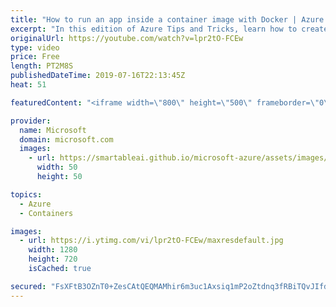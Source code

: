 ```yaml
---
title: "How to run an app inside a container image with Docker | Azure Tips and Tricks"
excerpt: "In this edition of Azure Tips and Tricks, learn how to create a container based on an image, and then create a running app inside of it. Once you get set up with Docker on your local dev machine by installing the Docker desktop application for your operating system, you can easily run an app.   For more"
originalUrl: https://youtube.com/watch?v=lpr2tO-FCEw
type: video
price: Free
length: PT2M8S
publishedDateTime: 2019-07-16T22:13:45Z
heat: 51

featuredContent: "<iframe width=\"800\" height=\"500\" frameborder=\"0\" src=\"https://www.youtube.com/embed/lpr2tO-FCEw\" allow=\"accelerometer; autoplay; encrypted-media; gyroscope; picture-in-picture\" allowfullscreen></iframe>"

provider:
  name: Microsoft
  domain: microsoft.com
  images:
    - url: https://smartableai.github.io/microsoft-azure/assets/images/organizations/microsoft.com-50x50.jpg
      width: 50
      height: 50

topics:
  - Azure
  - Containers

images:
  - url: https://i.ytimg.com/vi/lpr2tO-FCEw/maxresdefault.jpg
    width: 1280
    height: 720
    isCached: true

secured: "FsXFtB3OZnT0+ZesCAtQEQMAMhir6m3uc1Axsiq1mP2oZtdnq3fRBiTQvJIfd89o747mDUAEocMen6zbiUVhWhMaMmvQD70nUzEa3gqOXENFeazkVTc6vqibrlqOlZGkyf6NVVxj/pXv3KG3lIfRuKefuZpyXSVxvvQ9SPD8AyGNFYH2gZUJWWbf+tGG+19ziTOcwpIbtm2u/ZV/kcztenKTWs6UuyjztxZQDurHpcMhWgvE6yBFGQ8TOTQ/mhY7MJPjeHThoW0YiYLoT01MykOPlNhDyu1mV1pd9ra6dSews5R/PDL+Ak+Zt7qvgNLa1yk8CCyCMUApdVJ5WeAcKUXaZZB65m7jabtoDeEFr3F/wScKt2fu9uaSNUXv/ReISzK2NQwWE6p74IfqvSJMz7/iBRPN6DhNL8GRt4y0OIo=;PLX1+IgyMRzrPdEF+EfeZA=="
---
```


